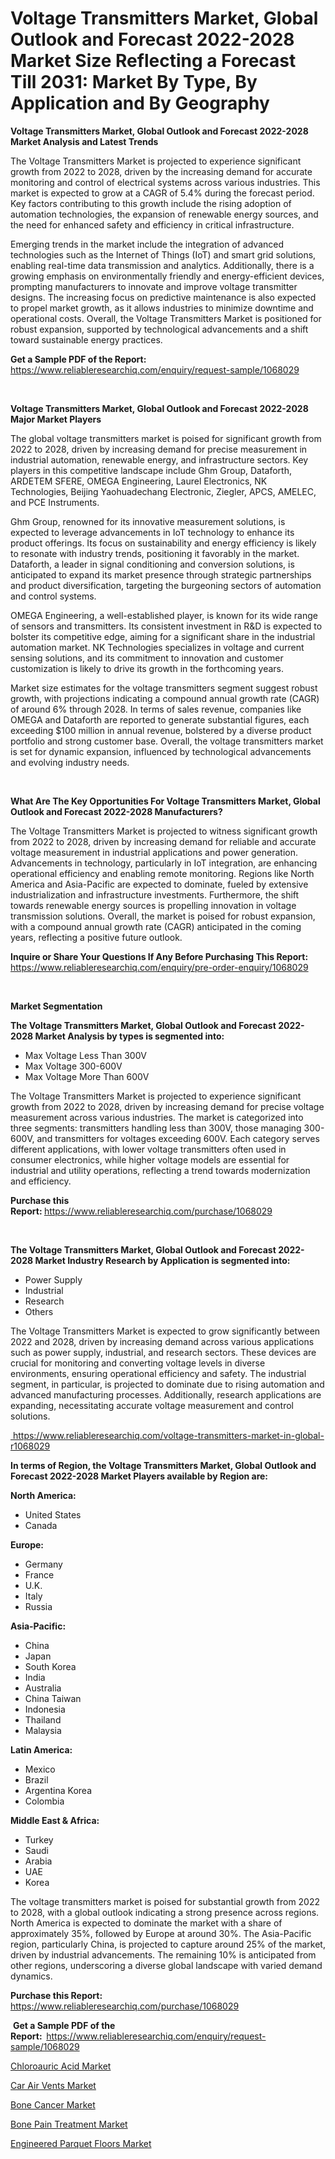 <p><h1>Voltage Transmitters Market, Global Outlook and Forecast 2022-2028 Market Size Reflecting a Forecast Till 2031: Market By Type, By Application and By Geography</h1></p><p><strong>Voltage Transmitters Market, Global Outlook and Forecast 2022-2028 Market Analysis and Latest Trends</strong></p>
<p><p>The Voltage Transmitters Market is projected to experience significant growth from 2022 to 2028, driven by the increasing demand for accurate monitoring and control of electrical systems across various industries. This market is expected to grow at a CAGR of 5.4% during the forecast period. Key factors contributing to this growth include the rising adoption of automation technologies, the expansion of renewable energy sources, and the need for enhanced safety and efficiency in critical infrastructure.</p><p>Emerging trends in the market include the integration of advanced technologies such as the Internet of Things (IoT) and smart grid solutions, enabling real-time data transmission and analytics. Additionally, there is a growing emphasis on environmentally friendly and energy-efficient devices, prompting manufacturers to innovate and improve voltage transmitter designs. The increasing focus on predictive maintenance is also expected to propel market growth, as it allows industries to minimize downtime and operational costs. Overall, the Voltage Transmitters Market is positioned for robust expansion, supported by technological advancements and a shift toward sustainable energy practices.</p></p>
<p><strong>Get a Sample PDF of the Report:&nbsp;</strong> <a href="https://www.reliableresearchiq.com/enquiry/request-sample/1068029">https://www.reliableresearchiq.com/enquiry/request-sample/1068029</a></p>
<p>&nbsp;</p>
<p><strong>Voltage Transmitters Market, Global Outlook and Forecast 2022-2028 Major Market Players</strong></p>
<p><p>The global voltage transmitters market is poised for significant growth from 2022 to 2028, driven by increasing demand for precise measurement in industrial automation, renewable energy, and infrastructure sectors. Key players in this competitive landscape include Ghm Group, Dataforth, ARDETEM SFERE, OMEGA Engineering, Laurel Electronics, NK Technologies, Beijing Yaohuadechang Electronic, Ziegler, APCS, AMELEC, and PCE Instruments.</p><p>Ghm Group, renowned for its innovative measurement solutions, is expected to leverage advancements in IoT technology to enhance its product offerings. Its focus on sustainability and energy efficiency is likely to resonate with industry trends, positioning it favorably in the market. Dataforth, a leader in signal conditioning and conversion solutions, is anticipated to expand its market presence through strategic partnerships and product diversification, targeting the burgeoning sectors of automation and control systems.</p><p>OMEGA Engineering, a well-established player, is known for its wide range of sensors and transmitters. Its consistent investment in R&D is expected to bolster its competitive edge, aiming for a significant share in the industrial automation market. NK Technologies specializes in voltage and current sensing solutions, and its commitment to innovation and customer customization is likely to drive its growth in the forthcoming years.</p><p>Market size estimates for the voltage transmitters segment suggest robust growth, with projections indicating a compound annual growth rate (CAGR) of around 6% through 2028. In terms of sales revenue, companies like OMEGA and Dataforth are reported to generate substantial figures, each exceeding $100 million in annual revenue, bolstered by a diverse product portfolio and strong customer base. Overall, the voltage transmitters market is set for dynamic expansion, influenced by technological advancements and evolving industry needs.</p></p>
<p>&nbsp;</p>
<p><strong>What Are The Key Opportunities For Voltage Transmitters Market, Global Outlook and Forecast 2022-2028 Manufacturers?</strong></p>
<p><p>The Voltage Transmitters Market is projected to witness significant growth from 2022 to 2028, driven by increasing demand for reliable and accurate voltage measurement in industrial applications and power generation. Advancements in technology, particularly in IoT integration, are enhancing operational efficiency and enabling remote monitoring. Regions like North America and Asia-Pacific are expected to dominate, fueled by extensive industrialization and infrastructure investments. Furthermore, the shift towards renewable energy sources is propelling innovation in voltage transmission solutions. Overall, the market is poised for robust expansion, with a compound annual growth rate (CAGR) anticipated in the coming years, reflecting a positive future outlook.</p></p>
<p><strong>Inquire or Share Your Questions If Any Before Purchasing This Report:</strong> <a href="https://www.reliableresearchiq.com/enquiry/pre-order-enquiry/1068029">https://www.reliableresearchiq.com/enquiry/pre-order-enquiry/1068029</a></p>
<p>&nbsp;</p>
<p><strong>Market Segmentation</strong></p>
<p><strong>The Voltage Transmitters Market, Global Outlook and Forecast 2022-2028 Market Analysis by types is segmented into:</strong></p>
<p><ul><li>Max Voltage Less Than 300V</li><li>Max Voltage 300-600V</li><li>Max Voltage More Than 600V</li></ul></p>
<p><p>The Voltage Transmitters Market is projected to experience significant growth from 2022 to 2028, driven by increasing demand for precise voltage measurement across various industries. The market is categorized into three segments: transmitters handling less than 300V, those managing 300-600V, and transmitters for voltages exceeding 600V. Each category serves different applications, with lower voltage transmitters often used in consumer electronics, while higher voltage models are essential for industrial and utility operations, reflecting a trend towards modernization and efficiency.</p></p>
<p><strong>Purchase this Report:&nbsp;</strong><a href="https://www.reliableresearchiq.com/purchase/1068029">https://www.reliableresearchiq.com/purchase/1068029</a></p>
<p>&nbsp;</p>
<p><strong>The Voltage Transmitters Market, Global Outlook and Forecast 2022-2028 Market Industry Research by Application is segmented into:</strong></p>
<p><ul><li>Power Supply</li><li>Industrial</li><li>Research</li><li>Others</li></ul></p>
<p><p>The Voltage Transmitters Market is expected to grow significantly between 2022 and 2028, driven by increasing demand across various applications such as power supply, industrial, and research sectors. These devices are crucial for monitoring and converting voltage levels in diverse environments, ensuring operational efficiency and safety. The industrial segment, in particular, is projected to dominate due to rising automation and advanced manufacturing processes. Additionally, research applications are expanding, necessitating accurate voltage measurement and control solutions.</p></p>
<p><a href="https://www.reliableresearchiq.com/voltage-transmitters-market-in-global-r1068029">&nbsp;https://www.reliableresearchiq.com/voltage-transmitters-market-in-global-r1068029</a></p>
<p><strong>In terms of Region, the Voltage Transmitters Market, Global Outlook and Forecast 2022-2028 Market Players available by Region are:</strong></p>
<p>
    <p> <strong> North America: </strong>
        <ul>
            <li>United States</li>
            <li>Canada</li>
        </ul>
        </p> 
    <p> <strong> Europe: </strong>
        <ul>
            <li>Germany</li>
            <li>France</li>
            <li>U.K.</li>
            <li>Italy</li>
            <li>Russia</li>
        </ul>
        </p> 
    <p> <strong> Asia-Pacific: </strong>
        <ul>
            <li>China</li>
            <li>Japan</li>
            <li>South Korea</li>
            <li>India</li>
            <li>Australia</li>
            <li>China Taiwan</li>
            <li>Indonesia</li>
            <li>Thailand</li>
            <li>Malaysia</li>
        </ul>
        </p> 
    <p> <strong> Latin America: </strong>
        <ul>
            <li>Mexico</li>
            <li>Brazil</li>
            <li>Argentina Korea</li>
            <li>Colombia</li>
        </ul>
        </p> 
    <p> <strong> Middle East & Africa: </strong>
        <ul>
            <li>Turkey</li>
            <li>Saudi</li>
            <li>Arabia</li>
            <li>UAE</li>
            <li>Korea</li>
        </ul>
    </p>
    </p>
<p><p>The voltage transmitters market is poised for substantial growth from 2022 to 2028, with a global outlook indicating a strong presence across regions. North America is expected to dominate the market with a share of approximately 35%, followed by Europe at around 30%. The Asia-Pacific region, particularly China, is projected to capture around 25% of the market, driven by industrial advancements. The remaining 10% is anticipated from other regions, underscoring a diverse global landscape with varied demand dynamics.</p></p>
<p><strong>Purchase this Report: </strong><a href="https://www.reliableresearchiq.com/purchase/1068029">https://www.reliableresearchiq.com/purchase/1068029</a></p>
<p>&nbsp;<strong>Get a Sample PDF of the Report:&nbsp;&nbsp;</strong><a href="https://www.reliableresearchiq.com/enquiry/request-sample/1068029">https://www.reliableresearchiq.com/enquiry/request-sample/1068029</a></p>
<p><strong></strong></p>
<p><p><a href="https://issuu.com/reportprime-2/docs/chloroauric-acid-market-size-2030.p_3339e7c21dcd5e">Chloroauric Acid Market</a></p><p><a href="https://www.linkedin.com/pulse/car-air-vents-market-emerging-trends-future-prospects-period-gce4e?trackingId=QWZ%2Bl%2FLqTLSKoNCQjx25xA%3D%3D">Car Air Vents Market</a></p><p><a href="https://medium.com/@abigail.stewart9783456/the-global-bone-cancer-market-identifies-drivers-restraints-opportunities-and-trends-impacting-ef8d0206e5a3?postPublishedType=initial">Bone Cancer Market</a></p><p><a href="https://medium.com/@abigail.stewart9783456/the-bone-pain-treatment-market-report-analyzes-important-operational-and-performance-data-so-one-7f77e9a19689">Bone Pain Treatment Market</a></p><p><a href="https://issuu.com/reportprime-2/docs/engineered-parquet-floors-market-si_e37b865edbf66f">Engineered Parquet Floors Market</a></p></p>